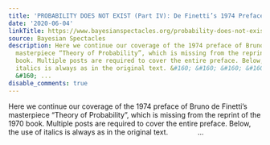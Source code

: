 ```yaml
---
title: 'PROBABILITY DOES NOT EXIST (Part IV): De Finetti’s 1974 Preface (Part II)'
date: '2020-06-04'
linkTitle: https://www.bayesianspectacles.org/probability-does-not-exist-part-iv-de-finettis-1974-preface-part-ii/
source: Bayesian Spectacles
description: Here we continue our coverage of the 1974 preface of Bruno de Finetti’s
  masterpiece “Theory of Probability”, which is missing from the reprint of the 1970
  book. Multiple posts are required to cover the entire preface. Below, the use of
  italics is always as in the original text. &#160; &#160; &#160; &#160; &#160; &#160;
  &#160; ...
disable_comments: true
---
```

Here we continue our coverage of the 1974 preface of Bruno de Finetti’s masterpiece “Theory of Probability”, which is missing from the reprint of the 1970 book. Multiple posts are required to cover the entire preface. Below, the use of italics is always as in the original text. &#160; &#160; &#160; &#160; &#160; &#160; &#160; ...